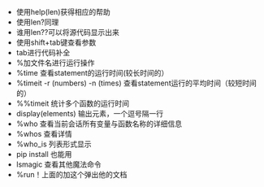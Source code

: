  - 使用help(len)获得相应的帮助
 - 使用len?同理
 - 谁用len??可以将源代码显示出来
 - 使用shift+tab键查看参数
 - tab进行代码补全
 - %加文件名进行运行操作
 - %time 查看statement的运行时间(较长时间的）
 - %timeit -r (numbers) -n (times) 查看statement运行的平均时间（较短时间的）
 - %%timeit 统计多个函数的运行时间
 - display(elements) 输出元素，一个逗号隔一行
 - %who 查看当前会话所有变量与函数名称的详细信息
 - %whos 查看详情
 - %who_is 列表形式显示
 - pip install 也能用
 - lsmagic 查看其他魔法命令
 - %run！上面的加这个弹出他的文档

<!--stackedit_data:
eyJoaXN0b3J5IjpbMjU1ODY4MjQ0LC04NjM3NjA3MjAsLTE1OT
czMDU3NywxMDc5MDE5MjY3XX0=
-->